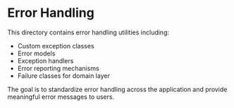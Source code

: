 # Error Handling

This directory contains error handling utilities including:

- Custom exception classes
- Error models
- Exception handlers
- Error reporting mechanisms
- Failure classes for domain layer

The goal is to standardize error handling across the application and provide meaningful error messages to users.
